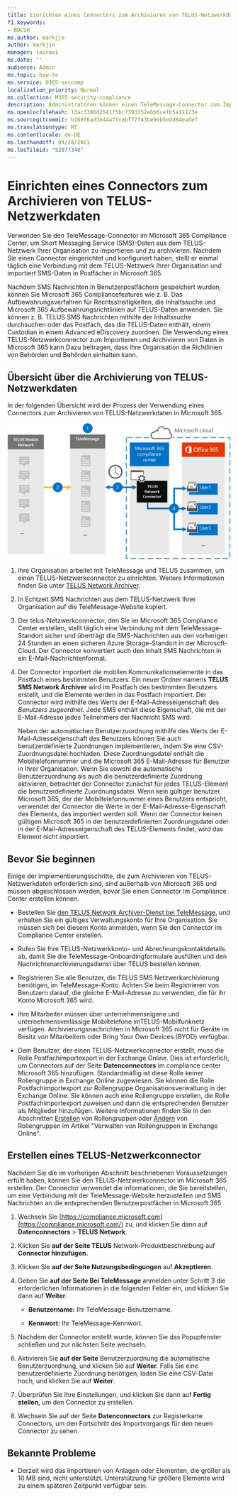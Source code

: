 ```yaml
---
title: Einrichten eines Connectors zum Archivieren von TELUS-Netzwerkdaten in Microsoft 365
f1.keywords:
- NOCSH
ms.author: markjjo
author: markjjo
manager: laurawi
ms.date: ''
audience: Admin
ms.topic: how-to
ms.service: O365-seccomp
localization_priority: Normal
ms.collection: M365-security-compliance
description: Administratoren können einen TeleMessage-Connector zum Importieren und Archivieren SMS Daten aus dem TELUS-Netzwerk in Microsoft 365. Auf diese Weise können Sie Daten aus Datenquellen von Drittanbietern in Microsoft 365 archivieren, sodass Sie Compliancefeatures wie gesetzliche Aufbewahrung, Inhaltssuche und Aufbewahrungsrichtlinien verwenden können, um die Drittanbieterdaten Ihrer Organisation zu verwalten.
ms.openlocfilehash: 13ac3306d2541f5bc7393152abb6cefb5a11123e
ms.sourcegitcommit: b169f6ad3e44a7fcebf77f43be9eb5edd84ea5ef
ms.translationtype: MT
ms.contentlocale: de-DE
ms.lasthandoff: 04/28/2021
ms.locfileid: "52077348"
---
```

# <a name="set-up-a-connector-to-archive-telus-network-data"></a>Einrichten eines Connectors zum Archivieren von TELUS-Netzwerkdaten

Verwenden Sie den TeleMessage-Connector im Microsoft 365 Compliance Center, um Short Messaging Service (SMS)-Daten aus dem TELUS-Netzwerk Ihrer Organisation zu importieren und zu archivieren. Nachdem Sie einen Connector eingerichtet und konfiguriert haben, stellt er einmal täglich eine Verbindung mit dem TELUS-Netzwerk Ihrer Organisation und importiert SMS-Daten in Postfächer in Microsoft 365.

Nachdem SMS Nachrichten in Benutzerpostfächern gespeichert wurden, können Sie Microsoft 365 Compliancefeatures wie z. B. Das Aufbewahrungsverfahren für Rechtsstreitigkeiten, die Inhaltssuche und Microsoft 365 Aufbewahrungsrichtlinien auf TELUS-Daten anwenden. Sie können z. B. TELUS SMS Nachrichten mithilfe der Inhaltssuche durchsuchen oder das Postfach, das die TELUS-Daten enthält, einem Custodian in einem Advanced eDiscovery zuordnen. Die Verwendung eines TELUS-Netzwerkconnector zum Importieren und Archivieren von Daten in Microsoft 365 kann Dazu beitragen, dass Ihre Organisation die Richtlinien von Behörden und Behörden einhalten kann.

## <a name="overview-of-archiving-telus-network-data"></a>Übersicht über die Archivierung von TELUS-Netzwerkdaten

In der folgenden Übersicht wird der Prozess der Verwendung eines Connectors zum Archivieren von TELUS-Netzwerkdaten in Microsoft 365.

![TELUS-Netzwerkarchivierungsworkflow](../media/TelusNetworkConnectorWorkflow.png)

1. Ihre Organisation arbeitet mit TeleMessage und TELUS zusammen, um einen TELUS-Netzwerkconnector zu einrichten. Weitere Informationen finden Sie unter [TELUS Network Archiver](https://www.telemessage.com/office365-activation-for-telus-network-archiver/).

2. In Echtzeit SMS Nachrichten aus dem TELUS-Netzwerk Ihrer Organisation auf die TeleMessage-Website kopiert.

3. Der telus-Netzwerkconnector, den Sie im Microsoft 365 Compliance Center erstellen, stellt täglich eine Verbindung mit dem TeleMessage-Standort sicher und überträgt die SMS-Nachrichten aus den vorherigen 24 Stunden an einen sicheren Azure Storage-Standort in der Microsoft-Cloud. Der Connector konvertiert auch den Inhalt SMS Nachrichten in ein E-Mail-Nachrichtenformat.

4. Der Connector importiert die mobilen Kommunikationselemente in das Postfach eines bestimmten Benutzers. Ein neuer Ordner namens **TELUS SMS Network Archiver** wird im Postfach des bestimmten Benutzers erstellt, und die Elemente werden in das Postfach importiert. Der Connector wird mithilfe des Werts der E-Mail-Adresseigenschaft des *Benutzers zugeordnet.* Jede SMS enthält diese Eigenschaft, die mit der E-Mail-Adresse jedes Teilnehmers der Nachricht SMS wird.

   Neben der automatischen Benutzerzuordnung mithilfe  des Werts der E-Mail-Adresseigenschaft des Benutzers können Sie auch benutzerdefinierte Zuordnungen implementieren, indem Sie eine CSV-Zuordnungsdatei hochladen. Diese Zuordnungsdatei enthält die Mobiltelefonnummer und die Microsoft 365 E-Mail-Adresse für Benutzer in Ihrer Organisation. Wenn Sie sowohl die automatische Benutzerzuordnung als auch die benutzerdefinierte Zuordnung aktivieren, betrachtet der Connector zunächst für jedes TELUS-Element die benutzerdefinierte Zuordnungsdatei. Wenn kein gültiger benutzer Microsoft 365, der der Mobiltelefonnummer eines Benutzers entspricht, verwendet der Connector die Werte in der E-Mail-Adresse-Eigenschaft des Elements, das importiert werden soll. Wenn der Connector keinen gültigen Microsoft 365 in der benutzerdefinierten Zuordnungsdatei oder in der E-Mail-Adresseigenschaft des TELUS-Elements findet, wird das Element nicht importiert.

## <a name="before-you-begin"></a>Bevor Sie beginnen

Einige der implementierungsschritte, die zum Archivieren von TELUS-Netzwerkdaten erforderlich sind, sind außerhalb von Microsoft 365 und müssen abgeschlossen werden, bevor Sie einen Connector im Compliance Center erstellen können.

- Bestellen Sie [den TELUS Network Archiver-Dienst bei TeleMessage,](https://www.telemessage.com/mobile-archiver/order-mobile-archiver-for-o365) und erhalten Sie ein gültiges Verwaltungskonto für Ihre Organisation. Sie müssen sich bei diesem Konto anmelden, wenn Sie den Connector im Compliance Center erstellen.

- Rufen Sie Ihre TELUS-Netzwerkkonto- und Abrechnungskontaktdetails ab, damit Sie die TeleMessage-Onboardingformulare ausfüllen und den Nachrichtenarchivierungsdienst über TELUS bestellen können.

- Registrieren Sie alle Benutzer, die TELUS SMS Netzwerkarchivierung benötigen, im TeleMessage-Konto. Achten Sie beim Registrieren von Benutzern darauf, die gleiche E-Mail-Adresse zu verwenden, die für ihr Konto Microsoft 365 wird.

- Ihre Mitarbeiter müssen über unternehmenseigene und unternehmensverlässige Mobiltelefone imTELUS-Mobilfunknetz verfügen. Archivierungsnachrichten in Microsoft 365 nicht für Geräte im Besitz von Mitarbeitern oder Bring Your Own Devices (BYOD) verfügbar.

- Dem Benutzer, der einen TELUS-Netzwerkconnector erstellt, muss die Rolle Postfachimportexport in der Exchange Online. Dies ist erforderlich, um Connectors auf der Seite **Datenconnectors** im compliance center Microsoft 365 hinzufügen. Standardmäßig ist diese Rolle keiner Rollengruppe in Exchange Online zugewiesen. Sie können die Rolle Postfachimportexport zur Rollengruppe Organisationsverwaltung in der Exchange Online. Sie können auch eine Rollengruppe erstellen, die Rolle Postfachimportexport zuweisen und dann die entsprechenden Benutzer als Mitglieder hinzufügen. Weitere Informationen finden Sie in den Abschnitten [Erstellen](/Exchange/permissions-exo/role-groups#create-role-groups) von Rollengruppen oder [Ändern](/Exchange/permissions-exo/role-groups#modify-role-groups) von Rollengruppen im Artikel "Verwalten von Rollengruppen in Exchange Online".

## <a name="create-a-telus-network-connector"></a>Erstellen eines TELUS-Netzwerkconnector

Nachdem Sie die im vorherigen Abschnitt beschriebenen Voraussetzungen erfüllt haben, können Sie den TELUS-Netzwerkconnector im Microsoft 365 erstellen. Der Connector verwendet die informationen, die Sie bereitstellen, um eine Verbindung mit der TeleMessage-Website herzustellen und SMS Nachrichten an die entsprechenden Benutzerpostfächer in Microsoft 365.

1. Wechseln Sie [https://compliance.microsoft.com](https://compliance.microsoft.com/) zu, und klicken Sie dann auf **Datenconnectors**  >  **TELUS Network**.

2. Klicken Sie **auf der Seite TELUS** Network-Produktbeschreibung auf **Connector hinzufügen.**

3. Klicken Sie **auf der Seite Nutzungsbedingungen** auf **Akzeptieren**.

4. Geben Sie **auf der Seite Bei TeleMessage** anmelden unter Schritt 3 die erforderlichen Informationen in die folgenden Felder ein, und klicken Sie dann auf **Weiter**.

   - **Benutzername:** Ihr TeleMessage-Benutzername.

   - **Kennwort:** Ihr TeleMessage-Kennwort.

5. Nachdem der Connector erstellt wurde, können Sie das Popupfenster schließen und zur nächsten Seite wechseln.

6. Aktivieren Sie **auf der Seite** Benutzerzuordnung die automatische Benutzerzuordnung, und klicken Sie auf **Weiter**. Falls Sie eine benutzerdefinierte Zuordnung benötigen, laden Sie eine CSV-Datei hoch, und klicken Sie auf **Weiter**.

7. Überprüfen Sie Ihre Einstellungen, und klicken Sie dann auf **Fertig stellen,** um den Connector zu erstellen.

8. Wechseln Sie auf der Seite **Datenconnectors** zur Registerkarte Connectors, um den Fortschritt des Importvorgangs für den neuen Connector zu sehen.

## <a name="known-issues"></a>Bekannte Probleme

- Derzeit wird das Importieren von Anlagen oder Elementen, die größer als 10 MB sind, nicht unterstützt. Unterstützung für größere Elemente wird zu einem späteren Zeitpunkt verfügbar sein.
